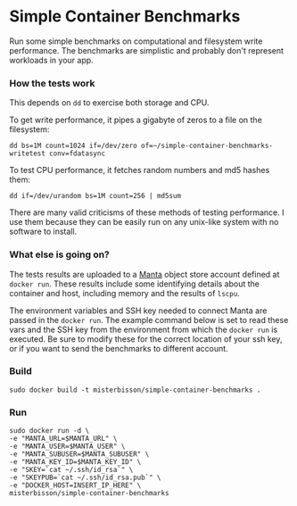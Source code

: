 # Simple Container Benchmarks

Run some simple benchmarks on computational and filesystem write performance. The benchmarks are simplistic and probably don't represent workloads in your app.

### How the tests work

This depends on `dd` to exercise both storage and CPU. 

To get write performance, it pipes a gigabyte of zeros to a file on the filesystem:

```
dd bs=1M count=1024 if=/dev/zero of=~/simple-container-benchmarks-writetest conv=fdatasync
```

To test CPU performance, it fetches random numbers and md5 hashes them:

```
dd if=/dev/urandom bs=1M count=256 | md5sum
```

There are many valid criticisms of these methods of testing performance. I use them because they can be easily run on any unix-like system with no software to install.

### What else is going on?

The tests results are uploaded to a [Manta](https://www.joyent.com/object-storage) object store account defined at `docker run`. These results include some identifying details about the container and host, including memory and the results of `lscpu`.

The environment variables and SSH key needed to connect Manta are passed in the `docker run`. The example command below is set to read these vars and the SSH key from the environment from which the `docker run` is executed. Be sure to modify these for the correct location of your ssh key, or if you want to send the benchmarks to different account.

### Build

```
sudo docker build -t misterbisson/simple-container-benchmarks .
```

### Run

```
sudo docker run -d \
-e "MANTA_URL=$MANTA_URL" \
-e "MANTA_USER=$MANTA_USER" \
-e "MANTA_SUBUSER=$MANTA_SUBUSER" \
-e "MANTA_KEY_ID=$MANTA_KEY_ID" \
-e "SKEY=`cat ~/.ssh/id_rsa`" \
-e "SKEYPUB=`cat ~/.ssh/id_rsa.pub`" \
-e "DOCKER_HOST=INSERT_IP_HERE" \
misterbisson/simple-container-benchmarks
```
